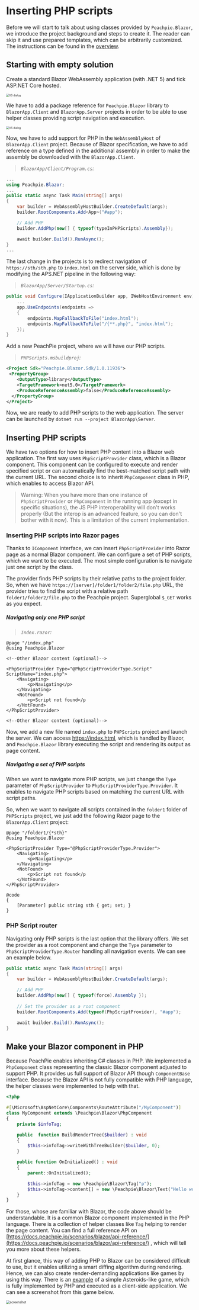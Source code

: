 # Inserting PHP scripts

Before we will start to talk about using classes provided by `Peachpie.Blazor`, we introduce the project background and steps to create it. The reader can skip it and use prepared templates, which can be arbitrarily customized. The instructions can be found in the [overview](https://docs.peachpie.io/scenarios/blazor/overview/).

## Starting with empty solution

Create a standard Blazor WebAssembly application (with .NET 5) and tick ASP.NET Core hosted.

<img src=".\images\creating-web-assembly.png" alt="VS dialog" style="zoom:50%;" />

We have to add a package reference for `Peachpie.Blazor` library to `BlazorApp.Client` and `BlazorApp.Server` projects in order to be able to use helper classes providing script navigation and execution.

<img src=".\images\nuget.png" alt="VS dialog" style="zoom:50%;" />

Now, we have to add support for PHP in the `WebAssemblyHost` of `BlazorApp.Client` project. Because of Blazor specification, we have to add reference on a type defined in the additional assembly in order to make the assembly be downloaded with the `BlazorApp.Client`. 

> *`BlazorApp/Client/Program.cs`:*

```c#
...
using Peachpie.Blazor;
...
public static async Task Main(string[] args)
{
    var builder = WebAssemblyHostBuilder.CreateDefault(args);
    builder.RootComponents.Add<App>("#app");

    // Add PHP
    builder.AddPhp(new[] { typeof(typeInPHPScripts).Assembly});

    await builder.Build().RunAsync();
}
...
```

The last change in the projects is to redirect navigation of `https://sth/sth.php`  to `index.html` on the server side, which is done by modifying the APS.NET pipeline in the following way:

> *`BlazorApp/Server/Startup.cs`:*

```c#
public void Configure(IApplicationBuilder app, IWebHostEnvironment env)
	...
    app.UseEndpoints(endpoints =>
    {
        endpoints.MapFallbackToFile("index.html");
        endpoints.MapFallbackToFile("/{**.php}", "index.html");
    });
}
```

Add a new PeachPie project, where we will have our PHP scripts.

> *`PHPScripts.msbuildproj`:*

```xml
<Project Sdk="Peachpie.Blazor.Sdk/1.0.11936">
 <PropertyGroup>
    <OutputType>library</OutputType>
    <TargetFramework>net5.0</TargetFramework>
    <ProduceReferenceAssembly>false</ProduceReferenceAssembly>
  </PropertyGroup>
</Project>
```

Now, we are ready to add PHP scripts to the web application. The server can be launched by `dotnet run --project BlazorApp\Server`.

## Inserting PHP scripts

We have two options for how to insert PHP content into a Blazor web application. The first way uses `PhpScriptProvider` class, which is a Blazor component. This component can be configured to execute and render specified script or can automatically find the best-matched script path with the current URL. The second choice is to inherit `PhpComponent` class in PHP, which enables to access Blazor API.

> Warning: When you have more than one instance of `PhpScriptProvider`  or `PhpComponent` in the running app (except in specific situations), the JS PHP interoperability will don't works properly (But the interop is an advanced feature, so you can don't bother with it now). This is a limitation of the current implementation. 

### Inserting PHP scripts into Razor pages

Thanks to `IComponent` interface, we can insert `PhpScriptProvider` into Razor page as a normal Blazor component. We can configure a set of PHP scripts, which we want to be executed. The most simple configuration is to navigate just one script by the class. 

The provider finds PHP scripts by their relative paths to the project folder. So, when we have `https://[server]/folder1/folder2/file.php` URL, the provider tries to find the script with a relative path `folder1/folder2/file.php` to the Peachpie project. Superglobal `$_GET` works as you expect.

##### Navigating only one PHP script 

> *`Index.razor`:*

```razor
@page "/index.php"
@using Peachpie.Blazor

<!--Other Blazor content (optional)-->

<PhpScriptProvider Type="@PhpScriptProviderType.Script" ScriptName="index.php"> 
	<Navigating>          
		<p>Navigating</p>     
	</Navigating>         
	<NotFound>            
		<p>Script not found</p
	</NotFound>           
</PhpScriptProvider>

<!--Other Blazor content (optional)-->
```

Now, we add a new file named `index.php` to `PHPScripts` project and launch the server. We can access https://index.html, which is handled by Blazor, and `Peachpie.Blazor` library executing the script and rendering its output as page content.

##### Navigating a set of PHP scripts

When we want to navigate more PHP scripts, we just change the `Type` parameter of `PhpScriptProvider` to `PhpScriptProviderType.Provider`. It enables to navigate PHP scripts based on matching the current URL with script paths.

So, when we want to navigate all scripts contained in the `folder1` folder of `PHPScripts` project, we just add the following Razor page to the `BlazorApp.Client` project:

```razor
@page "/folder1/{*sth}"
@using Peachpie.Blazor

<PhpScriptProvider Type="@PhpScriptProviderType.Provider"> 
	<Navigating>          
		<p>Navigating</p>     
	</Navigating>         
	<NotFound>            
		<p>Script not found</p
	</NotFound>           
</PhpScriptProvider>

@code
{
    [Parameter] public string sth { get; set; }
}
```

### PHP Script router

Navigating only PHP scripts is the last option that the library offers. We set the provider as a root component and change the `Type` parameter to `PhpScriptProviderType.Router` handling all navigation events. We can see an example below.

```c#
public static async Task Main(string[] args)
{
    var builder = WebAssemblyHostBuilder.CreateDefault(args);

    // Add PHP
    builder.AddPhp(new[] { typeof(force).Assembly });
    
    // Set the provider as a root component
    builder.RootComponents.Add(typeof(PhpScriptProvider), "#app");

    await builder.Build().RunAsync();
}
```

## Make your Blazor component in PHP 

Because PeachPie enables inheriting C# classes in PHP. We implemented a `PhpComponent` class representing the classic Blazor component adjusted to support PHP. It provides us full support of Blazor API though `ComponentBase` interface. Because the Blazor API is not fully compatible with PHP language, the helper classes were implemented to help with that.

```php
<?php

#[\Microsoft\AspNetCore\Components\RouteAttribute("/MyComponent")]
class MyComponent extends \Peachpie\Blazor\PhpComponent
{	
	private $infoTag;

	public  function BuildRenderTree($builder) : void 
	{
		$this->infoTag->writeWithTreeBuilder($builder, 0);
	}

	public function OnInitialized() : void 
	{
		parent::OnInitialized();

		$this->infoTag = new \Peachpie\Blazor\Tag("p");
        $this->infoTag->content[] = new \Peachpie\Blazor\Text("Hello world");
	}
}
```

For those, whose are familiar with Blazor, the code above should be understandable. It is a common Blazor component implemented in the PHP language. There is a collection of helper classes like `Tag` helping to render the page content. You can find a full reference API on [https://docs.peachpie.io/scenarios/blazor/api-reference/](https://docs.peachpie.io/scenarios/blazor/api-reference/) , which will tell you more about these helpers. 

At first glance, this way of adding PHP to Blazor can be considered difficult to use, but it enables utilizing a smart diffing algorithm during rendering. Hence, we can also create render-demanding applications like games by using this way. There is an [example](https://github.com/peachpiecompiler/peachpie-blazor/tree/dev/docs/src/Tests/Examples/WebGame) of a simple Asteroids-like game, which is fully implemented by PHP and executed as a client-side application. We can see a screenshot from this game below. 

<img src=".\images\asteroids.png" alt="screenshot" style="zoom:60%;" />

